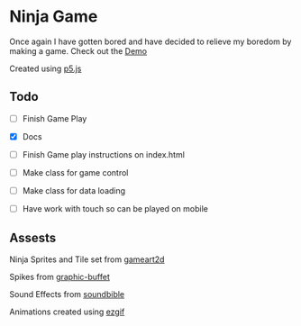 # Ninja Game

Once again I have gotten bored and have decided to relieve my boredom by making a game.  Check out the [Demo](https://omareq.github.io/ninja-game)

Created using [p5.js](https://p5js.org/)

## Todo

-[ ]    Finish Game Play

-[x]    Docs

-[ ]    Finish Game play instructions on index.html

-[ ]	Make class for game control

-[ ]	Make class for data loading

-[ ]    Have work with touch so can be played on mobile

## Assests

Ninja Sprites and Tile set from [gameart2d](https://www.gameart2d.com)

Spikes from [graphic-buffet](https://www.graphic-buffet.com)

Sound Effects from [soundbible](https://www.soundbible.com/)

Animations created using [ezgif](https://ezgif.com/)